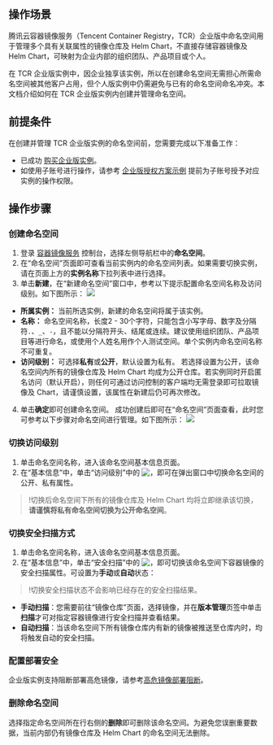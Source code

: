 
## 操作场景 
腾讯云容器镜像服务（Tencent Container Registry，TCR）企业版中命名空间用于管理多个具有关联属性的镜像仓库及 Helm Chart，不直接存储容器镜像及 Helm Chart，可映射为企业内部的组织团队、产品项目或个人。

在 TCR 企业版实例中，因企业独享该实例，所以在创建命名空间无需担心所需命名空间被其他客户占用，但个人版实例中仍需避免与已有的命名空间命名冲突。本文档介绍如何在 TCR 企业版实例内创建并管理命名空间。


## 前提条件 

在创建并管理 TCR 企业版实例的命名空间前，您需要完成以下准备工作：
- 已成功 [购买企业版实例](https://cloud.tencent.com/document/product/1141/40716)。
- 如使用子账号进行操作，请参考 [企业版授权方案示例](https://cloud.tencent.com/document/product/1141/41417) 提前为子账号授予对应实例的操作权限。

## 操作步骤
### 创建命名空间
1. 登录 [容器镜像服务](https://console.cloud.tencent.com/tcr) 控制台，选择左侧导航栏中的**命名空间**。
2. 在“命名空间”页面即可查看当前实例内的命名空间列表。如果需要切换实例，请在页面上方的**实例名称**下拉列表中进行选择。
3. 单击**新建**，在“新建命名空间”窗口中，参考以下提示配置命名空间名称及访问级别。如下图所示： 
![](https://main.qcloudimg.com/raw/d3f928bde63ae2e2e58fe8c07837012a.png)
 - **所属实例：** 当前所选实例，新建的命名空间将属于该实例。
 - **名称：** 命名空间名称，长度2 - 30个字符，只能包含小写字母、数字及分隔符`.`、`_`、`-`，且不能以分隔符开头、结尾或连续。建议使用组织团队、产品项目等进行命名，或使用个人姓名用作个人测试空间。单个实例内命名空间名称不可重复。
 - **访问级别：** 可选择**私有**或**公开**，默认设置为私有。
 若选择设置为公开，该命名空间内所有的镜像仓库及 Helm Chart 均成为公开仓库。若实例同时开启匿名访问（默认开启），则任何可通过访问控制的客户端均无需登录即可拉取镜像及 Chart，请谨慎设置，该属性在新建后仍可再次修改。
4. 单击**确定**即可创建命名空间。
成功创建后即可在“命名空间”页面查看，此时您可参考以下步骤对命名空间进行管理。如下图所示： 
![](https://main.qcloudimg.com/raw/c76b91ddbe38352b95ba3e54ac4b4e97.png)


### 切换访问级别
1. 单击命名空间名称，进入该命名空间基本信息页面。
2. 在“基本信息”中，单击“访问级别”中的 <img src="https://main.qcloudimg.com/raw/8f25ce6088a7b046c4cae311b8a5293e.png" style="margin:-2px 0px">，即可在弹出窗口中切换命名空间的公开、私有属性。
 >!切换后命名空间下所有的镜像仓库及 Helm Chart 均将立即继承该切换，**请谨慎将私有命名空间切换为公开命名空间**。
 >

### 切换安全扫描方式
1. 单击命名空间名称，进入该命名空间基本信息页面。
2. 在“基本信息”中，单击“安全扫描”中的 <img src="https://main.qcloudimg.com/raw/8f25ce6088a7b046c4cae311b8a5293e.png" style="margin:-2px 0px">，即可切换该命名空间下容器镜像的安全扫描属性。可设置为**手动**或**自动**状态：
>!切换安全扫描状态不会影响已经存在的安全扫描结果。
>
 - **手动扫描**：您需要前往“镜像仓库”页面，选择镜像，并在**版本管理**页签中单击**扫描**才可对指定容器镜像进行安全扫描并查看结果。
 - **自动扫描**：当该命名空间下所有镜像仓库内有新的镜像被推送至仓库内时，均将触发自动的安全扫描。


### 配置部署安全
企业版实例支持阻断部署高危镜像，请参考[高危镜像部署阻断]()。

### 删除命名空间
选择指定命名空间所在行右侧的**删除**即可删除该命名空间。为避免您误删重要数据，当前内部仍有镜像仓库及 Helm Chart 的命名空间无法删除。
